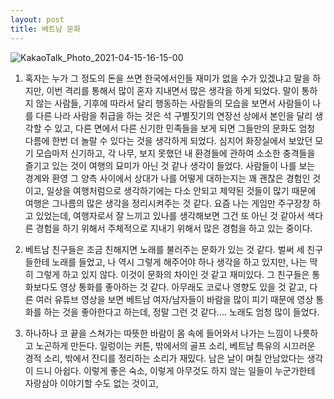 ```yaml
---
layout: post
title: 베트남 문화
---
```


![KakaoTalk_Photo_2021-04-15-16-15-00](https://user-images.githubusercontent.com/50545088/114829544-2a346000-9e06-11eb-9785-35186a8653ce.jpeg)


1. 혹자는 누가 그 정도의 돈을 쓰면 한국에서인들 재미가 없을 수가 있겠냐고 말을 하지만, 이번 격리를 통해서 많이 혼자 지내면서 많은 생각을 하게 되었다. 말이 통하지 않는 사람들, 기후에 따라서 달리 행동하는 사람들의 모습을 보면서 사람들이 나를 다른 나라 사람을 취급을 하는 것은 석 구별짓기의 연장선 상에서 본인을 달리 생각할 수 있고, 다른 면에서 다른 신기한 민족들을 보게 되면 그들만의 문화도 엄청 다름에 한번 더 놀랄 수 있다는 것을 생각하게 되었다. 심지어 화장실에서 보았던 모기 모습마저 신기하고, 각 나무, 보지 못했던 내 환경들에 관하여 소소한 충격들을 즐기고 있는 것이 여행의 묘미가 아닌 것 같나 생각이 들었다. 사람들이 나를 보는 경계와 환영 그 양측 사이에서 상대가 나를 어떻게 대하는지는 꽤 괜찮은 경험인 것이고, 일상을 여행처럼으로 생각하기에는 다소 안되고 제약된 것들이 많기 때문에 여행은 그나름의 많은 생각을 정리시켜주는 것 같다. 요즘 나는 게임만 주구장창 하고 있었는데, 여행자로서 잘 느끼고 있나를 생각해보면 그건 또 아닌 것 같아서 색다른 경험을 하기 위해서 주체적으로 지내기 위해서 많은 경험을 하고 있는 중이다.

2. 베트남 친구들은 조금 친해지면 노래를 불러주는 문화가 있는 것 같다. 벌써 세 친구들한테 노래를 들었고, 나 역시 그렇게 해주어야 하나 생각을 하고 있지만, 나는 딱히 그렇게 하고 있지 않다. 이것이 문화의 차이인 것 같고 재미있다. 그 친구들은 통화보다도 영상 통화를 좋아하는 것 같다. 아무래도 코로나 영향도 있을 것 같고, 다른 여러 유튜브 영상을 보면 베트남 여자/남자들이 바람을 많이 피기 때문에 영상 통화를 하는 것을 좋아한다고 하는데, 정말 그런 것 같다.... 노래도 엄청 많이 들었다.

3. 하나하나 코 끝을 스쳐가는 따뜻한 바람이 몸 속에 들어와서 나가는 느낌이 나릇하고 노곤하게 만든다. 일렁이는 커튼, 밖에서의 골프 소리, 베트남 특유의 시끄러운 경적 소리, 밖에서 잔디를 정리하는 소리가 재밌다. 남은 날이 며칠 안남았다는 생각이 드니 아쉽다. 이렇게 좋은 숙소, 이렇게 아무것도 하지 않는 일들이 누군가한테 자랑삼아 이야기할 수도 없는 것이고, 